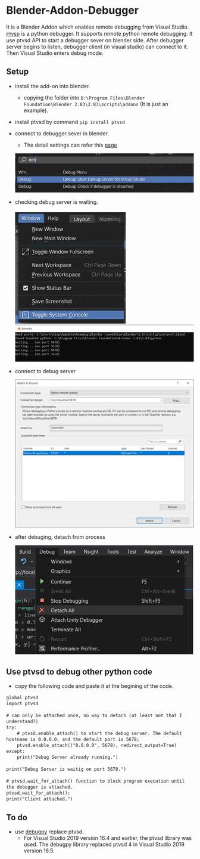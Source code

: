# Blender-Addon-Debugger
It is a Blender Addon which enables remote debugging from Visual Studio.
[ᴘᴛᴠsᴅ](https://github.com/microsoft/ptvsd) is a python debugger. It supports remote python remote debugging.
It use ptvsd API to start a debugger sever on blender side. After debugger server begins to listen, debugger client (in visual studio) can connect to it. Then
Visual Studio enters debug mode.


## Setup
- install the add-on into blender.
  - copying the folder into `D:\Program Files\Blender Foundation\Blender 2.83\2.83\scripts\addons` (It is just an example).
- install ptvsd by command `pip install ptvsd`
- connect to debugger sever in blender. 
  - The detail settings can refer this [page](https://docs.microsoft.com/en-us/visualstudio/python/debugging-python-code-on-remote-linux-machines?view=vs-2019#attach-remotely-from-python-tools)

  ![stat](./screen/operator.png)

- checking debug server is waiting. 

  ![open console](./screen/console.png)
  ![console output](./screen/output.png)

- connect to debug server 

  ![attach](./screen/attach.png)

- after debuging, detach from process

  ![detach](./screen/detach.png)

  
## Use ptvsd to debug other python code
- copy the following code and paste it at the begining of the code.

```
global ptvsd 
import ptvsd

# can only be attached once, no way to detach (at least not that I understand?)
try:
    # ptvsd.enable_attach() to start the debug server. The default hostname is 0.0.0.0, and the default port is 5678;
    ptvsd.enable_attach(("0.0.0.0", 5678), redirect_output=True)
except:
    print("Debug Server already running.")

print("Debug Server is waitig on port 5678.")

# ptvsd.wait_for_attach() function to block program execution until the debugger is attached.
ptvsd.wait_for_attach();
print("Client attached.")
```

## To do
- use [debugpy](https://github.com/microsoft/debugpy) replace ptvsd.
  - For Visual Studio 2019 version 16.4 and earlier, the ptvsd library was used. The debugpy library replaced ptvsd 4 in Visual Studio 2019 version 16.5.

